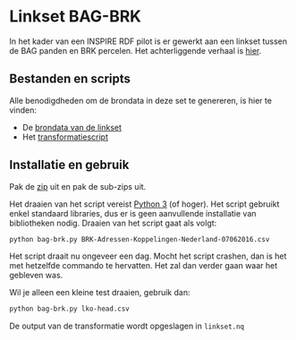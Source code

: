 # Linkset BAG-BRK

In het kader van een INSPIRE RDF pilot is er gewerkt aan een linkset tussen de BAG panden en BRK percelen. Het achterliggende verhaal is [hier](https://data.labs.pdok.nl/stories/bag-brk/).

## Bestanden en scripts
Alle benodigdheden om de brondata in deze set te genereren, is hier te vinden:
- De [brondata van de linkset](BRK-Adressen-Koppelingen-Nederland-07062016.zip)
- Het [transformatiescript](bag-brk.py)

## Installatie en gebruik
Pak de [zip](Inspire-BRK-Adressen-Koppelingen-Nederland-07062016.zip) uit en pak de sub-zips uit. 

Het draaien van het script vereist [Python 3](https://www.python.org/downloads/) (of hoger). Het script gebruikt enkel standaard libraries, dus er is geen aanvullende installatie van bibliotheken nodig. Draaien van het script gaat als volgt:

```bash
python bag-brk.py BRK-Adressen-Koppelingen-Nederland-07062016.csv
```

Het script draait nu ongeveer een dag. Mocht het script crashen, dan is het met hetzelfde commando te hervatten. Het zal dan verder gaan waar het gebleven was. 

Wil je alleen een kleine test draaien, gebruik dan:
```bash
python bag-brk.py lko-head.csv
```

De output van de transformatie wordt opgeslagen in `linkset.nq`
